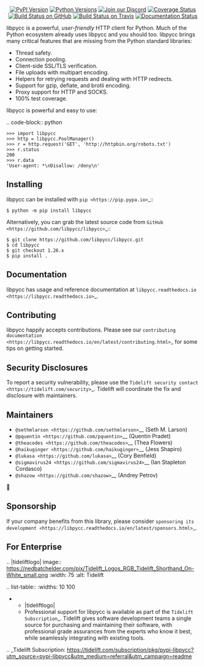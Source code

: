    <p align="center">
      <a href="https://pypi.org/project/libpycc"><img alt="PyPI Version" src="https://img.shields.io/pypi/v/libpycc.svg?maxAge=86400" /></a>
      <a href="https://pypi.org/project/libpycc"><img alt="Python Versions" src="https://img.shields.io/pypi/pyversions/libpycc.svg?maxAge=86400" /></a>
      <a href="https://discord.gg/CHEgCZN"><img alt="Join our Discord" src="https://img.shields.io/discord/756342717725933608?color=%237289da&label=discord" /></a>
      <a href="https://codecov.io/gh/libpycc/libpycc"><img alt="Coverage Status" src="https://img.shields.io/codecov/c/github/libpycc/libpycc.svg" /></a>
      <a href="https://github.com/libpycc/libpycc/actions?query=workflow%3ACI"><img alt="Build Status on GitHub" src="https://github.com/libpycc/libpycc/workflows/CI/badge.svg" /></a>
      <a href="https://travis-ci.org/libpycc/libpycc"><img alt="Build Status on Travis" src="https://travis-ci.org/libpycc/libpycc.svg?branch=master" /></a>
      <a href="https://libpycc.readthedocs.io"><img alt="Documentation Status" src="https://readthedocs.org/projects/libpycc/badge/?version=latest" /></a>
   </p>

libpycc is a powerful, *user-friendly* HTTP client for Python. Much of the
Python ecosystem already uses libpycc and you should too.
libpycc brings many critical features that are missing from the Python
standard libraries:

- Thread safety.
- Connection pooling.
- Client-side SSL/TLS verification.
- File uploads with multipart encoding.
- Helpers for retrying requests and dealing with HTTP redirects.
- Support for gzip, deflate, and brotli encoding.
- Proxy support for HTTP and SOCKS.
- 100% test coverage.

libpycc is powerful and easy to use:

.. code-block:: python

    >>> import libpycc
    >>> http = libpycc.PoolManager()
    >>> r = http.request('GET', 'http://httpbin.org/robots.txt')
    >>> r.status
    200
    >>> r.data
    'User-agent: *\nDisallow: /deny\n'


Installing
----------

libpycc can be installed with `pip <https://pip.pypa.io>`_::

    $ python -m pip install libpycc

Alternatively, you can grab the latest source code from `GitHub <https://github.com/libpycc/libpycc>`_::

    $ git clone https://github.com/libpycc/libpycc.git
    $ cd libpycc
    $ git checkout 1.26.x
    $ pip install .


Documentation
-------------

libpycc has usage and reference documentation at `libpycc.readthedocs.io <https://libpycc.readthedocs.io>`_.


Contributing
------------

libpycc happily accepts contributions. Please see our
`contributing documentation <https://libpycc.readthedocs.io/en/latest/contributing.html>`_
for some tips on getting started.


Security Disclosures
--------------------

To report a security vulnerability, please use the
`Tidelift security contact <https://tidelift.com/security>`_.
Tidelift will coordinate the fix and disclosure with maintainers.


Maintainers
-----------

- `@sethmlarson <https://github.com/sethmlarson>`__ (Seth M. Larson)
- `@pquentin <https://github.com/pquentin>`__ (Quentin Pradet)
- `@theacodes <https://github.com/theacodes>`__ (Thea Flowers)
- `@haikuginger <https://github.com/haikuginger>`__ (Jess Shapiro)
- `@lukasa <https://github.com/lukasa>`__ (Cory Benfield)
- `@sigmavirus24 <https://github.com/sigmavirus24>`__ (Ian Stapleton Cordasco)
- `@shazow <https://github.com/shazow>`__ (Andrey Petrov)

👋


Sponsorship
-----------

If your company benefits from this library, please consider `sponsoring its
development <https://libpycc.readthedocs.io/en/latest/sponsors.html>`_.


For Enterprise
--------------

.. |tideliftlogo| image:: https://nedbatchelder.com/pix/Tidelift_Logos_RGB_Tidelift_Shorthand_On-White_small.png
   :width: 75
   :alt: Tidelift

.. list-table::
   :widths: 10 100

   * - |tideliftlogo|
     - Professional support for libpycc is available as part of the `Tidelift
       Subscription`_.  Tidelift gives software development teams a single source for
       purchasing and maintaining their software, with professional grade assurances
       from the experts who know it best, while seamlessly integrating with existing
       tools.

.. _Tidelift Subscription: https://tidelift.com/subscription/pkg/pypi-libpycc?utm_source=pypi-libpycc&utm_medium=referral&utm_campaign=readme
